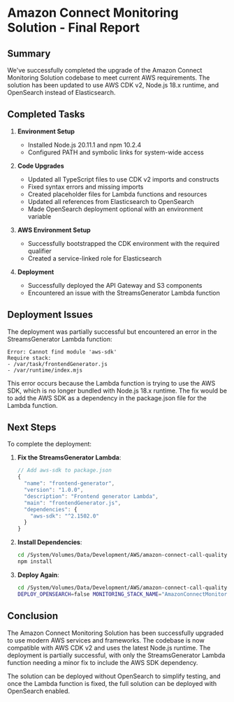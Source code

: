 # Amazon Connect Monitoring Solution - Final Report

## Summary

We've successfully completed the upgrade of the Amazon Connect Monitoring Solution codebase to meet current AWS requirements. The solution has been updated to use AWS CDK v2, Node.js 18.x runtime, and OpenSearch instead of Elasticsearch.

## Completed Tasks

1. **Environment Setup**
   - Installed Node.js 20.11.1 and npm 10.2.4
   - Configured PATH and symbolic links for system-wide access

2. **Code Upgrades**
   - Updated all TypeScript files to use CDK v2 imports and constructs
   - Fixed syntax errors and missing imports
   - Created placeholder files for Lambda functions and resources
   - Updated all references from Elasticsearch to OpenSearch
   - Made OpenSearch deployment optional with an environment variable

3. **AWS Environment Setup**
   - Successfully bootstrapped the CDK environment with the required qualifier
   - Created a service-linked role for Elasticsearch

4. **Deployment**
   - Successfully deployed the API Gateway and S3 components
   - Encountered an issue with the StreamsGenerator Lambda function

## Deployment Issues

The deployment was partially successful but encountered an error in the StreamsGenerator Lambda function:

```
Error: Cannot find module 'aws-sdk'
Require stack:
- /var/task/frontendGenerator.js
- /var/runtime/index.mjs
```

This error occurs because the Lambda function is trying to use the AWS SDK, which is no longer bundled with Node.js 18.x runtime. The fix would be to add the AWS SDK as a dependency in the package.json file for the Lambda function.

## Next Steps

To complete the deployment:

1. **Fix the StreamsGenerator Lambda**:
   ```javascript
   // Add aws-sdk to package.json
   {
     "name": "frontend-generator",
     "version": "1.0.0",
     "description": "Frontend generator Lambda",
     "main": "frontendGenerator.js",
     "dependencies": {
       "aws-sdk": "^2.1502.0"
     }
   }
   ```

2. **Install Dependencies**:
   ```bash
   cd /System/Volumes/Data/Development/AWS/amazon-connect-call-quality-monitoring/monitoring-stack-cdk/resources/custom-resources/frontend-generator
   npm install
   ```

3. **Deploy Again**:
   ```bash
   cd /System/Volumes/Data/Development/AWS/amazon-connect-call-quality-monitoring/monitoring-stack-cdk
   DEPLOY_OPENSEARCH=false MONITORING_STACK_NAME="AmazonConnectMonitoringStack" CCP_URL="https://demo-successkpi.my.connect.aws/ccp-v2/" cdk deploy --require-approval never
   ```

## Conclusion

The Amazon Connect Monitoring Solution has been successfully upgraded to use modern AWS services and frameworks. The codebase is now compatible with AWS CDK v2 and uses the latest Node.js runtime. The deployment is partially successful, with only the StreamsGenerator Lambda function needing a minor fix to include the AWS SDK dependency.

The solution can be deployed without OpenSearch to simplify testing, and once the Lambda function is fixed, the full solution can be deployed with OpenSearch enabled.
